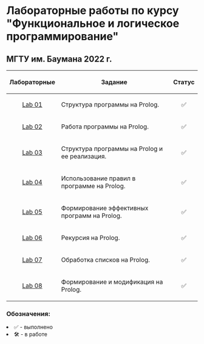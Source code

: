 # Лабораторные работы по курсу "Функциональное и логическое программирование"
## МГТУ им. Баумана 2022 г.

| Лабораторные  |     <p align="center">Задание    |      Статус    |
| :-------------: |-------------|:-------------:|
| [Lab 01](https://github.com/DeadlyHunter38/bmstu_sem_6_falp/tree/master/prolog/lab_01)| <p align="left">Структура программы на Prolog.<p>| ✅
| [Lab 02](https://github.com/DeadlyHunter38/bmstu_sem_6_falp/tree/master/prolog/lab_02)| <p align="left">Работа программы на Prolog.<p>| ✅
| [Lab 03](https://github.com/DeadlyHunter38/bmstu_sem_6_falp/tree/master/prolog/lab_03)| <p align="left">Структура программы на Prolog и ее реализация.<p>| ✅
| [Lab 04](https://github.com/DeadlyHunter38/bmstu_sem_6_falp/tree/master/prolog/lab_04)| <p align="left">Использование правил в программе на Prolog.<p>| ✅
| [Lab 05](https://github.com/DeadlyHunter38/bmstu_sem_6_falp/tree/master/prolog/lab_05)| <p align="left">Формирование эффективных программ на Prolog.<p>| ✅
| [Lab 06](https://github.com/DeadlyHunter38/bmstu_sem_6_falp/tree/master/prolog/lab_06)| <p align="left">Рекурсия на Prolog.<p>| ✅
| [Lab 07](https://github.com/DeadlyHunter38/bmstu_sem_6_falp/tree/master/prolog/lab_07)| <p align="left">Обработка списков на Prolog.<p>| ✅
| [Lab 08](https://github.com/DeadlyHunter38/bmstu_sem_6_falp/tree/master/prolog/lab_08)| <p align="left">Формирование и модификация на Prolog.<p>| ✅


### Обозначения:


<li>✅ - выполнено

<li>🛠 - в работе
